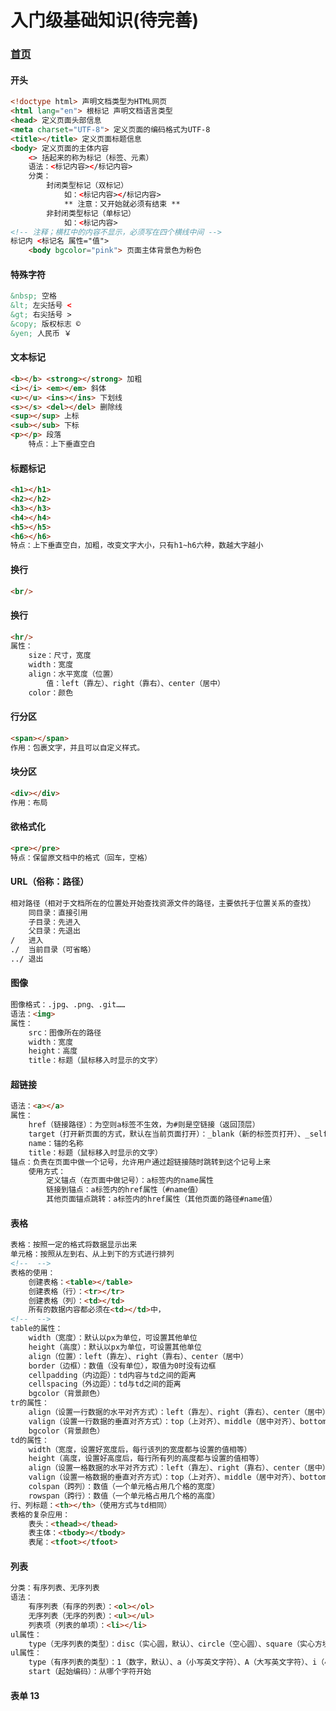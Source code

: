 # 入门级基础知识(待完善)

### [首页](/y/)

<meta name="referrer" content="never" />
<meta name="keywords" content="入门级基础知识" />
<meta name="description" content="入门级基础知识" />
<link rel="stylesheet" href="../css/base.css">

#### 开头
``` html
<!doctype html> 声明文档类型为HTML网页
<html lang="en"> 根标记 声明文档语言类型
<head> 定义页面头部信息
<meta charset="UTF-8"> 定义页面的编码格式为UTF-8
<title></title> 定义页面标题信息
<body> 定义页面的主体内容
    <> 括起来的称为标记（标签、元素）
    语法：<标记内容></标记内容>
    分类：
        封闭类型标记（双标记）
            如：<标记内容></标记内容>
            ** 注意：又开始就必须有结束 **
        非封闭类型标记（单标记）
            如：<标记内容>
<!-- 注释；横杠中的内容不显示，必须写在四个横线中间 -->
标记内 <标记名 属性="值">
    <body bgcolor="pink"> 页面主体背景色为粉色
```
#### 特殊字符
``` html
&nbsp; 空格
&lt; 左尖括号 <
&gt; 右尖括号 >
&copy; 版权标志 ©
&yen; 人民币 ￥
```
#### 文本标记
``` html
<b></b> <strong></strong> 加粗
<i></i> <em></em> 斜体
<u></u> <ins></ins> 下划线
<s></s> <del></del> 删除线
<sup></sup> 上标
<sub></sub> 下标
<p></p> 段落
    特点：上下垂直空白
```
#### 标题标记
``` html
<h1></h1>
<h2></h2>
<h3></h3>
<h4></h4>
<h5></h5>
<h6></h6>
特点：上下垂直空白，加粗，改变文字大小，只有h1~h6六种，数越大字越小
```
#### 换行
``` html
<br/>
```
#### 换行
``` html
<hr/>
属性：
    size：尺寸，宽度
    width：宽度
    align：水平宽度（位置）
        值：left（靠左）、right（靠右）、center（居中）
    color：颜色
```
#### 行分区
``` html
<span></span>
作用：包裹文字，并且可以自定义样式。
```
#### 块分区
``` html
<div></div>
作用：布局
```
#### 欲格式化
``` html
<pre></pre>
特点：保留原文档中的格式（回车，空格）
```
#### URL（俗称：路径）
``` html
相对路径（相对于文档所在的位置处开始查找资源文件的路径，主要依托于位置关系的查找）
    同目录：直接引用
    子目录：先进入
    父目录：先退出
/   进入
./  当前目录（可省略）
../ 退出
```
#### 图像
``` html
图像格式：.jpg、.png、.git……
语法：<img>
属性：
    src：图像所在的路径
    width：宽度
    height：高度
    title：标题（鼠标移入时显示的文字）
```
#### 超链接
``` html
语法：<a></a>
属性：
    href（链接路径）：为空则a标签不生效，为#则是空链接（返回顶层）
    target（打开新页面的方式，默认在当前页面打开）：_blank（新的标签页打开）、_self（自身页面中打开）
    name：锚的名称
    title：标题（鼠标移入时显示的文字）
锚点：负责在页面中做一个记号，允许用户通过超链接随时跳转到这个记号上来
    使用方式：
        定义锚点（在页面中做记号）：a标签内的name属性
        链接到锚点：a标签内的href属性（#name值）
        其他页面锚点跳转：a标签内的href属性（其他页面的路径#name值）
```
#### 表格
``` html
表格：按照一定的格式将数据显示出来
单元格：按照从左到右、从上到下的方式进行排列
<!--  -->
表格的使用：
    创建表格：<table></table>
    创建表格（行）：<tr></tr>
    创建表格（列）：<td></td>
    所有的数据内容都必须在<td></td>中，
<!--  -->
table的属性：
    width（宽度）：默认以px为单位，可设置其他单位
    height（高度）：默认以px为单位，可设置其他单位
    align（位置）：left（靠左）、right（靠右）、center（居中）
    border（边框）：数值（没有单位），取值为0时没有边框
    cellpadding（内边距）：td内容与td之间的距离
    cellspacing（外边距）：td与td之间的距离
    bgcolor（背景颜色）
tr的属性：
    align（设置一行数据的水平对齐方式）：left（靠左）、right（靠右）、center（居中）
    valign（设置一行数据的垂直对齐方式）：top（上对齐）、middle（居中对齐）、bottom（下对齐）
    bgcolor（背景颜色）
td的属性：
    width（宽度，设置好宽度后，每行该列的宽度都与设置的值相等）
    height（高度，设置好高度后，每行所有列的高度都与设置的值相等）
    align（设置一格数据的水平对齐方式）：left（靠左）、right（靠右）、center（居中）
    valign（设置一格数据的垂直对齐方式）：top（上对齐）、middle（居中对齐）、bottom（下对齐）
    colspan（跨列）：数值（一个单元格占用几个格的宽度）
    rowspan（跨行）：数值（一个单元格占用几个格的高度）
行、列标题：<th></th>（使用方式与td相同）
表格的复杂应用：
    表头：<thead></thead>
    表主体：<tbody></tbody>
    表尾：<tfoot></tfoot>
```
#### 列表
``` html
分类：有序列表、无序列表
语法：
    有序列表（有序的列表）：<ol></ol>
    无序列表（无序的列表）：<ul></ul>
    列表项（列表的单项）：<li></li>
ul属性：
    type（无序列表的类型）：disc（实心圆，默认）、circle（空心圆）、square（实心方块）、none（不显示标识）
ul属性：
    type（有序列表的类型）：1（数字，默认）、a（小写英文字符）、A（大写英文字符）、i（小写罗马字符）、I（大写罗马字符）
    start（起始编码）：从哪个字符开始
```
#### 表单   13
``` html
```
#### 
``` html
```
